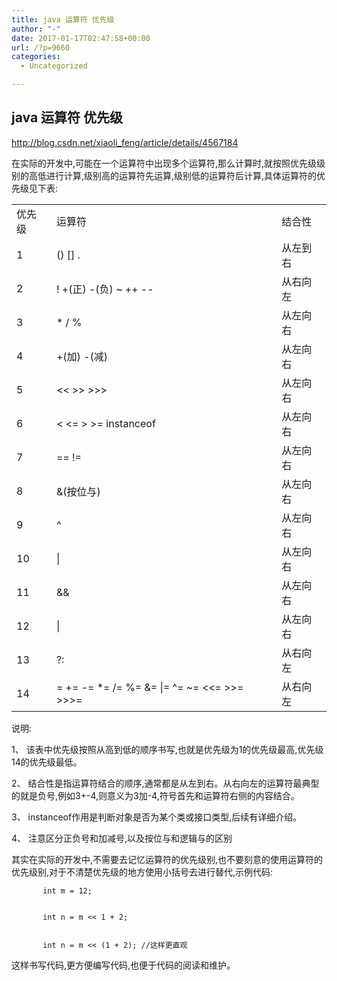 ```yaml
---
title: java 运算符 优先级
author: "-"
date: 2017-01-17T02:47:58+00:00
url: /?p=9660
categories:
  - Uncategorized

---
```

## java 运算符 优先级
http://blog.csdn.net/xiaoli_feng/article/details/4567184

在实际的开发中,可能在一个运算符中出现多个运算符,那么计算时,就按照优先级级别的高低进行计算,级别高的运算符先运算,级别低的运算符后计算,具体运算符的优先级见下表: 

|     |     |     |
| --- | --- | --- |
| 优先级 | 运算符 | 结合性 |
| 1   | () \[\] . | 从左到右 |
| 2   | ! +(正)  -(负) ~ ++ -- | 从右向左 |
| 3   | * / % | 从左向右 |
| 4   | +(加) -(减) | 从左向右 |
| 5   | &lt;< &gt;> >>> | 从左向右 |
| 6   | &lt; <= &gt; >= instanceof | 从左向右 |
| 7   | ==    != | 从左向右 |
| 8   | &(按位与) | 从左向右 |
| 9   | ^   | 从左向右 |
| 10  | \|  | 从左向右 |
| 11  | &&  | 从左向右 |
| 12  | \|  | 从左向右 |
| 13  | ?:  | 从右向左 |
| 14  | = += -= *= /= %= &= \|= ^=  ~=  &lt;<= &gt;>=    >>>= | 从右向左 |

    
  

   说明: 

  1、 该表中优先级按照从高到低的顺序书写,也就是优先级为1的优先级最高,优先级14的优先级最低。

  2、 结合性是指运算符结合的顺序,通常都是从左到右。从右向左的运算符最典型的就是负号,例如3+-4,则意义为3加-4,符号首先和运算符右侧的内容结合。

  3、 instanceof作用是判断对象是否为某个类或接口类型,后续有详细介绍。

  4、 注意区分正负号和加减号,以及按位与和逻辑与的区别

  其实在实际的开发中,不需要去记忆运算符的优先级别,也不要刻意的使用运算符的优先级别,对于不清楚优先级的地方使用小括号去进行替代,示例代码: 


           int m = 12;


           int n = m << 1 + 2;


           int n = m << (1 + 2); //这样更直观

  这样书写代码,更方便编写代码,也便于代码的阅读和维护。
